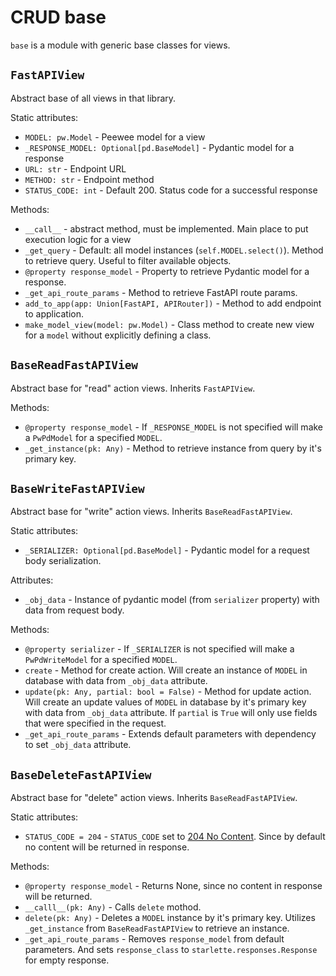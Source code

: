 # CRUD base

`base` is a module with generic base classes for views.

## `FastAPIView`

Abstract base of all views in that library.

Static attributes:

- `MODEL: pw.Model` - Peewee model for a view
- `_RESPONSE_MODEL: Optional[pd.BaseModel]` - Pydantic model for a response
- `URL: str` - Endpoint URL
- `METHOD: str` - Endpoint method
- `STATUS_CODE: int` - Default 200. Status code for a successful response

Methods:

- `__call__` - abstract method, must be implemented. Main place to put execution logic for a view
- `_get_query` - Default: all model instances (`self.MODEL.select()`). Method to retrieve query. Useful to filter available objects.
- `@property response_model` - Property to retrieve Pydantic model for a response.
- `_get_api_route_params` - Method to retrieve FastAPI route params.
- `add_to_app(app: Union[FastAPI, APIRouter])` - Method to add endpoint to application.
- `make_model_view(model: pw.Model)` - Class method to create new view for a `model` without explicitly defining a class.

## `BaseReadFastAPIView`

Abstract base for "read" action views. Inherits `FastAPIView`.

Methods:

- `@property response_model` - If `_RESPONSE_MODEL` is not specified will make a `PwPdModel` for a specified `MODEL`.
- `_get_instance(pk: Any)` - Method to retrieve instance from query by it's primary key.

## `BaseWriteFastAPIView`

Abstract base for "write" action views. Inherits `BaseReadFastAPIView`.

Static attributes:

- `_SERIALIZER: Optional[pd.BaseModel]` - Pydantic model for a request body serialization.

Attributes:

- `_obj_data` - Instance of pydantic model (from `serializer` property) with data from request body.

Methods:

- `@property serializer` - If `_SERIALIZER` is not specified will make a `PwPdWriteModel` for a specified `MODEL`.
- `create` - Method for create action. Will create an instance of `MODEL` in database with data from `_obj_data` attribute.
- `update(pk: Any, partial: bool = False)` - Method for update action. Will create an update values of `MODEL` in database by it's primary key with data from `_obj_data` attribute. If `partial` is `True` will only use fields that were specified in the request.
- `_get_api_route_params` - Extends default parameters with dependency to set `_obj_data` attribute.

## `BaseDeleteFastAPIView`

Abstract base for "delete" action views. Inherits `BaseReadFastAPIView`.

Static attributes:

- `STATUS_CODE = 204` - `STATUS_CODE` set to [204 No Content](https://developer.mozilla.org/ru/docs/Web/HTTP/Status/204). Since by default no content will be returned in response.

Methods:

- `@property response_model` - Returns None, since no content in response will be returned.
- `__calll__(pk: Any)` - Calls `delete` mothod.
- `delete(pk: Any)` - Deletes a `MODEL` instance by it's primary key. Utilizes `_get_instance` from `BaseReadFastAPIView` to retrieve an instance.
- `_get_api_route_params` - Removes `response_model` from default parameters. And sets `response_class` to `starlette.responses.Response` for empty response.
